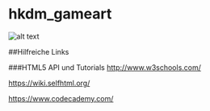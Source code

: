 # hkdm_gameart
![alt text](https://upload.wikimedia.org/wikipedia/commons/d/dd/Muybridge_race_horse_animated.gif "")

##Hilfreiche Links


###HTML5 API und Tutorials
http://www.w3schools.com/

https://wiki.selfhtml.org/

https://www.codecademy.com/

